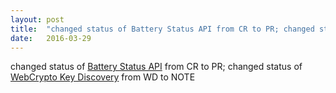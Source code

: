 ```yaml
---
layout: post
title:  "changed status of Battery Status API from CR to PR; changed status of WebCrypto Key Discovery from WD to NOTE"
date:   2016-03-29
---
```


changed status of <a href="http://www.w3.org/TR/battery-status/">Battery Status API</a> from CR to PR; changed status of <a href="http://www.w3.org/TR/webcrypto-key-discovery/">WebCrypto Key Discovery</a> from WD to NOTE

